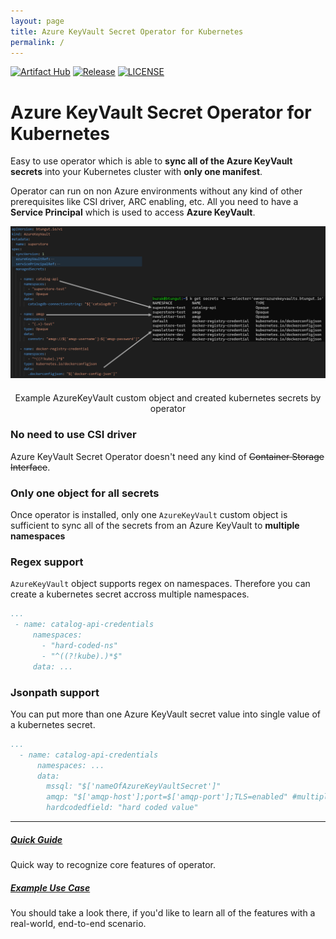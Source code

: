 ```yaml
---
layout: page
title: Azure KeyVault Secret Operator for Kubernetes
permalink: /
---
```


[![Artifact Hub](https://img.shields.io/endpoint?url=https://artifacthub.io/badge/repository/azure-keyvault-secret-operator)](https://artifacthub.io/packages/search?repo=azure-keyvault-secret-operator)
[![Release](https://img.shields.io/github/v/release/btungut/azure-keyvault-secret-operator?include_prereleases&style=plastic)](https://github.com/btungut/azure-keyvault-secret-operator/releases)
[![LICENSE](https://img.shields.io/github/license/btungut/azure-keyvault-secret-operator?style=plastic)](https://github.com/btungut/azure-keyvault-secret-operator/blob/master/LICENSE)

# Azure KeyVault Secret Operator for Kubernetes

Easy to use operator which is able to **sync all of the Azure KeyVault secrets** into your Kubernetes cluster with **only one manifest**. 

Operator can run on non Azure environments without any kind of other prerequisites like CSI driver, ARC enabling, etc.
All you need to have a **Service Principal** which is used to access **Azure KeyVault**.

<div style="text-align:center;">
<img style="width: 1368px;" src="assets/img/home/AzureKeyVault-object.png" alt="AzureKeyVault object and created secrets" />
<p style="text-align:center; margin-top:20px;">Example AzureKeyVault custom object and created kubernetes secrets by operator</p>
</div>

### No need to use CSI driver
Azure KeyVault Secret Operator doesn't need any kind of ~~Container Storage Interface~~.

### Only one object for all secrets
Once operator is installed, only one `AzureKeyVault` custom object is sufficient to sync all of the secrets from an Azure KeyVault to **multiple namespaces**

### Regex support
 `AzureKeyVault` object supports regex on namespaces. Therefore you can create a kubernetes secret accross multiple namespaces.

 ```yaml
...
  - name: catalog-api-credentials
      namespaces:
        - "hard-coded-ns"
        - "^((?!kube).)*$"
      data: ...
```

### Jsonpath support
You can put more than one Azure KeyVault secret value into single value of a kubernetes secret.

```yaml
...
  - name: catalog-api-credentials
      namespaces: ...
      data:
        mssql: "$['nameOfAzureKeyVaultSecret']"
        amqp: "$['amqp-host'];port=$['amqp-port'];TLS=enabled" #multiple KeyVault secret into one field
        hardcodedfield: "hard coded value"
```


<div class="section-index">
    <hr class="panel-line">
    <div class="entry">
      <h5><a href="quick-guide">Quick Guide</a></h5>
      <p>Quick way to recognize core features of operator.</p>
    </div>
    <div class="entry">
      <h5><a href="example-use-case">Example Use Case</a></h5>
      <p>You should take a look there, if you'd like to learn all of the features with a real-world, end-to-end scenario.</p>
    </div>
    
</div>